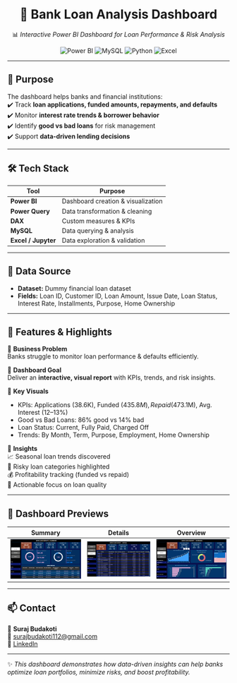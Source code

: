<div align="center">  

# 🏦 Bank Loan Analysis Dashboard  

📊 *Interactive Power BI Dashboard for Loan Performance & Risk Analysis*  

![Power BI](https://img.shields.io/badge/Power%20BI-Visualization-yellow) 
![MySQL](https://img.shields.io/badge/MySQL-Database-blue) 
![Python](https://img.shields.io/badge/Python-Data%20Analysis-green) 
![Excel](https://img.shields.io/badge/Excel-Data%20Cleaning-brightgreen)  

</div>  

---

## 🎯 Purpose  
The dashboard helps banks and financial institutions:  
✔️ Track **loan applications, funded amounts, repayments, and defaults**  
✔️ Monitor **interest rate trends & borrower behavior**  
✔️ Identify **good vs bad loans** for risk management  
✔️ Support **data-driven lending decisions**  

---

## 🛠️ Tech Stack  

| Tool | Purpose |  
|------|---------|  
| **Power BI** | Dashboard creation & visualization |  
| **Power Query** | Data transformation & cleaning |  
| **DAX** | Custom measures & KPIs |  
| **MySQL** | Data querying & analysis |  
| **Excel / Jupyter** | Data exploration & validation |  

---

## 📂 Data Source  
- **Dataset:** Dummy financial loan dataset  
- **Fields:** Loan ID, Customer ID, Loan Amount, Issue Date, Loan Status, Interest Rate, Installments, Purpose, Home Ownership  

---

## 🌟 Features & Highlights  

🔹 **Business Problem**  
Banks struggle to monitor loan performance & defaults efficiently.  

🔹 **Dashboard Goal**  
Deliver an **interactive, visual report** with KPIs, trends, and risk insights.  

🔹 **Key Visuals**  
- KPIs: Applications (38.6K), Funded ($435.8M), Repaid ($473.1M), Avg. Interest (12–13%)  
- Good vs Bad Loans: 86% good vs 14% bad  
- Loan Status: Current, Fully Paid, Charged Off  
- Trends: By Month, Term, Purpose, Employment, Home Ownership  

🔹 **Insights**  
📈 Seasonal loan trends discovered  
🛑 Risky loan categories highlighted  
💰 Profitability tracking (funded vs repaid)  
🎯 Actionable focus on loan quality  

---

## 📸 Dashboard Previews  

<div align="center">  

| Summary | Details | Overview |  
|---------|---------|----------|  
| ![Summary](./summary.png) | ![Details](./details.png) | ![Overview](./overview.png) |  

</div>  

---

## 📫 Contact  

👤 **Suraj Budakoti**  
📧 [surajbudakoti112@gmail.com](mailto:surajbudakoti112@gmail.com)  
💼 [LinkedIn](#)  

---

✨ *This dashboard demonstrates how data-driven insights can help banks optimize loan portfolios, minimize risks, and boost profitability.*  
